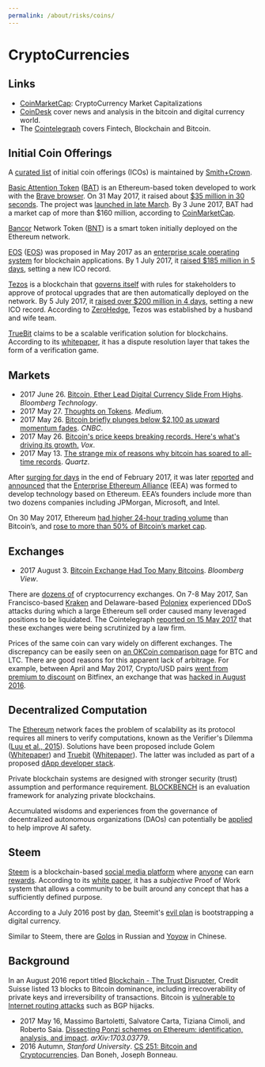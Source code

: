 ```yaml
---
permalink: /about/risks/coins/
---
```

# CryptoCurrencies

## Links

* [CoinMarketCap](https://coinmarketcap.com/): CryptoCurrency Market Capitalizations
* [CoinDesk](http://www.coindesk.com/) cover news and analysis in the bitcoin and digital currency world.
* The [Cointelegraph](https://cointelegraph.com/) covers Fintech, Blockchain and Bitcoin.

## Initial Coin Offerings

A [curated list](https://www.smithandcrown.com/icos/) of initial coin offerings (ICOs) is maintained by [Smith+Crown](https://www.smithandcrown.com/).

[Basic Attention Token](https://basicattentiontoken.org/) ([BAT](https://coinmarketcap.com/assets/basic-attention-token/)) is an Ethereum-based token developed to work with the [Brave browser](https://brave.com/). On 31 May 2017, it raised about [$35 million in 30 seconds](http://www.coindesk.com/35-million-30-seconds-token-sale-internet-browser-brave-sells/). The project was [launched in late March](http://www.coindesk.com/web-browser-brave-to-launch-ico-for-ethereum-ad-token/). By 3 June 2017, BAT had a market cap of more than $160 million, according to [CoinMarketCap](https://coinmarketcap.com/assets/basic-attention-token/).

[Bancor](https://www.bancor.network/) Network Token ([BNT](https://coinmarketcap.com/currencies/bancor/)) is a smart token initially deployed on the Ethereum network.

[EOS](https://eos.io/) ([EOS](https://coinmarketcap.com/assets/eos/)) was proposed in May 2017 as an [enterprise scale operating system](https://www.linkedin.com/pulse/ethereum-killer-here-eos-enterprise-scale-operating-sanjay-mehta) for blockchain applications. By 1 July 2017, it [raised $185 million in 5 days](https://venturebeat.com/2017/07/01/185-million-in-5-days-block-one-sets-new-ico-record-with-its-eos-token/), setting a new ICO record.

[Tezos](https://www.tezos.com/) is a blockchain that [governs itself](https://www.tezos.com/governance) with rules for stakeholders to approve of protocal upgrades that are then automatically deployed on the network. By 5 July 2017, it [raised over $200 million in 4 days](http://mashable.com/2017/07/05/tezos-ico-cryptocurrency-startup/), setting a new ICO record. According to [ZeroHedge](http://www.zerohedge.com/news/2017-07-05/ex-goldman-hft-trader-makes-blockchain-history-raising-200-million-tezos-ico-4-days), Tezos was established by a husband and wife team.

[TrueBit](https://truebit.io/) claims to be a scalable verification solution for blockchains. According to its [whitepaper](https://people.cs.uchicago.edu/~teutsch/papers/truebit.pdf), it has a dispute resolution layer that takes the form of a verification game.

## Markets

* 2017 June 26. [Bitcoin, Ether Lead Digital Currency Slide From Highs](https://www.bloomberg.com/news/articles/2017-06-26/bitcoin-ether-lead-slide-as-digital-currencies-drop-from-highs). *Bloomberg Technology*.
* 2017 May 27. [Thoughts on Tokens](https://medium.com/@balajis/thoughts-on-tokens-436109aabcbe). *Medium*.
* 2017 May 26. [Bitcoin briefly plunges below $2,100 as upward momentum fades](http://www.cnbc.com/2017/05/26/bitcoin-briefly-plunges-below-2100-as-upward-momentum-fades.html). *CNBC*.
* 2017 May 26. [Bitcoin's price keeps breaking records. Here's what's driving its growth.](https://www.vox.com/new-money/2017/5/26/15687062/bitcoin-bubble-explained) *Vox*.
* 2017 May 13. [The strange mix of reasons why bitcoin has soared to all-time records](https://qz.com/981814/the-strange-mix-of-reasons-why-bitcoin-has-soared-to-all-time-records/). *Quartz*.

After [surging for days](http://www.zerohedge.com/news/2017-02-27/ethereum-soars-after-jpmorgan-intel-microsoft-and-others-form-blockchain-alliance) in the end of February 2017, it was later  [reported](http://in.reuters.com/article/ethereum-enterprises-consortium-idINKBN16717C) and [announced](http://spectrum.ieee.org/tech-talk/computing/networks/enterprise-ethereum-alliance-launches) that the [Enterprise Ethereum Alliance](https://entethalliance.org/) (EEA) was formed to develop technology based on Ethereum. EEA’s founders include more than two dozens companies including JPMorgan, Microsoft, and Intel.

On 30 May 2017, Ethereum [had higher 24-hour trading volume](https://cointelegraph.com/news/ethereum-has-higher-trade-volumes-than-bitcoin-as-fortunes-reverse) than Bitcoin’s, and [rose to more than 50% of Bitcoin’s market cap](https://www.cryptocoinsnews.com/ethereum-market-cap-rises-to-more-than-50-of-bitcoins/).

## Exchanges

* 2017 August 3. [Bitcoin Exchange Had Too Many Bitcoins](https://www.bloomberg.com/view/articles/2017-08-02/bitcoin-exchange-had-too-many-bitcoins). *Bloomberg View*.

There are [dozens of](https://www.cryptocoincharts.info/markets/info) of cryptocurrency exchanges. On 7-8 May 2017, San Francisco-based [Kraken](https://www.kraken.com/) and Delaware-based [Poloniex](https://poloniex.com/) experienced DDoS attacks during which a large Ethereum sell order caused many leveraged positions to be liquidated. The Cointelegraph [reported on 15 May 2017](https://cointelegraph.com/news/bitcoin-exchanges-kraken-poloniex-to-be-scrutinized-for-possible-insider-trading-manipulation) that these exchanges were being scrutinized by a law firm.

Prices of the same coin can vary widely on different exchanges. The discrepancy can be easily seen on [an OKCoin comparison page](https://www.okcoin.com/marketList.html) for BTC and LTC. There are good reasons for this apparent lack of arbitrage. For example, between April and May 2017, Crypto/USD pairs [went from premium to discount](https://medium.com/@Austerity_Sucks/why-bitfinex-went-from-a-premium-in-its-crypto-usd-pairs-to-now-a-significant-discount-e7be193d7cb0) on Bitfinex, an exchange that was [hacked in August 2016](https://en.wikipedia.org/wiki/Bitfinex_hack).

## Decentralized Computation

The [Ethereum](https://www.ethereum.org/) network faces the problem of scalability as its protocol requires all miners to verify computations, known as the Verifier's Dilemma ([Luu et al., 2015](http://dl.acm.org/citation.cfm?id=2813659)). Solutions have been proposed include Golem ([Whitepaper](https://golem.network/doc/Golemwhitepaper.pdf)) and [Truebit](https://truebit.io/) ([Whitepaper](https://people.cs.uchicago.edu/~teutsch/papers/truebit.pdf)). The latter was included as part of a proposed [dApp developer stack](https://medium.com/@FEhrsam/the-dapp-developer-stack-the-blockchain-industry-barometer-8d55ec1c7d4).

Private blockchain systems are designed with stronger security (trust) assumption and performance requirement. [BLOCKBENCH](https://arxiv.org/abs/1703.04057) is an evaluation framework for analyzing private blockchains.

Accumulated wisdoms and experiences from the governance of decentralized autonomous organizations (DAOs) can potentially be [applied](https://medium.com/@VitalikButerin/why-cryptoeconomics-and-x-risk-researchers-should-listen-to-each-other-more-a2db72b3e86b) to help improve AI safety.

## Steem

[Steem](https://steem.io/) is a blockchain-based [social media platform](https://steemit.com/) where [anyone](https://steemd.com/) can earn [rewards](https://steemwhales.com/). According to its [white paper](https://steem.io/SteemWhitePaper.pdf), it has a *subjective* Proof of Work system that allows a community to be built around any concept that has a sufficiently defined purpose.

According to a July 2016 post by [dan](https://steemit.com/@dan), Steemit's [evil plan](https://steemit.com/steem/@dan/steemit-s-evil-plan-for-cryptocurrency-world-domination) is bootstrapping a digital currency.

Similar to Steem, there are [Golos](https://golos.io/) in Russian and [Yoyow](https://yoyow.org/) in Chinese.

## Background

In an August 2016 report titled [Blockchain - The Trust Disrupter](http://www.the-blockchain.com/docs/Credit-Suisse-Blockchain-Trust-Disrupter.pdf), Credit Suisse listed 13 blocks to Bitcoin dominance, including irrecoverability of private keys and irreversibility of transactions. Bitcoin is [vulnerable to Internet routing attacks](https://btc-hijack.ethz.ch/) such as BGP hijacks.

* 2017 May 16, Massimo Bartoletti, Salvatore Carta, Tiziana Cimoli, and Roberto Saia. [Dissecting Ponzi schemes on Ethereum: identification, analysis, and impact](https://arxiv.org/abs/1703.03779). *arXiv:1703.03779*.
* 2016 Autumn, *Stanford University*. [CS 251: Bitcoin and Cryptocurrencies](https://crypto.stanford.edu/cs251/). Dan Boneh, Joseph Bonneau.
